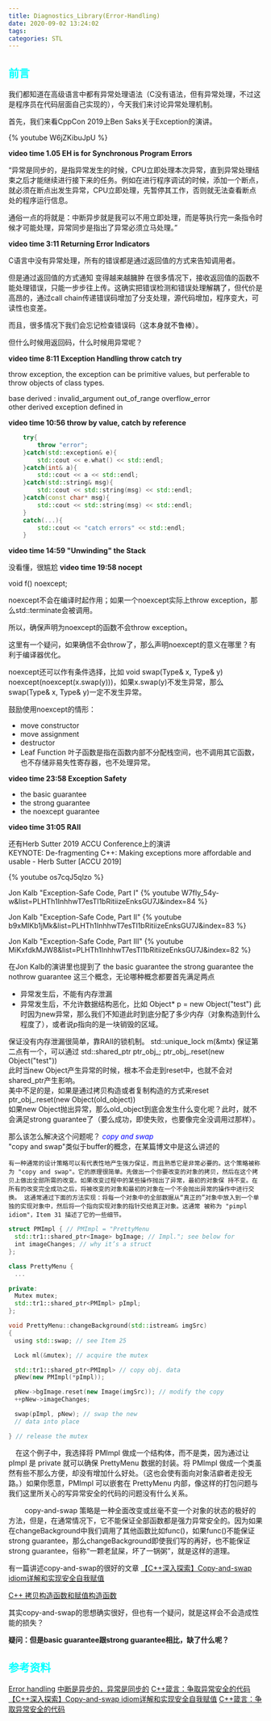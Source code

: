 ```yaml
---
title: Diagnostics_Library(Error-Handling)
date: 2020-09-02 13:24:02
tags:
categories: STL
---
```

## __<font color=0xFFFFFF>前言</font>__

我们都知道在高级语言中都有异常处理语法（C没有语法，但有异常处理，不过这是程序员在代码层面自己实现的），今天我们来讨论异常处理机制。  

首先，我们来看CppCon 2019上Ben Saks关于Exception的演讲。

{% youtube W6jZKibuJpU %}

<!--more-->
__video time 1.05 EH is for Synchronous Program Errors__

“异常是同步的，是指异常发生的时候，CPU立即处理本次异常，直到异常处理结束之后才能继续进行接下来的任务。例如在进行程序调试的时候，添加一个断点，就必须在断点出发生异常，CPU立即处理，先暂停其工作，否则就无法查看断点处的程序运行信息。

通俗一点的将就是：中断异步就是我可以不用立即处理，而是等执行完一条指令时候才可能处理，异常同步是指出了异常必须立马处理。”

__video time 3:11 Returning Error Indicators__

C语言中没有异常处理，所有的错误都是通过返回值的方式来告知调用者。

但是通过返回值的方式通知 变得越来越臃肿  在很多情况下，接收返回值的函数不能处理错误，只能一步步往上传。这确实把错误检测和错误处理解耦了，但代价是高昂的，通过call chain传递错误码增加了分支处理，源代码增加，程序变大，可读性也变差。 

而且，很多情况下我们会忘记检查错误码（这本身就不鲁棒）。

但什么时候用返回码，什么时候用异常呢？  

__video time 8:11 Exception Handling throw catch try__  

throw exception, the exception can be primitive values, but perferable to throw objects of class types.  

base <exception>
derived <stdexcept>  : invalid_argument out_of_range overflow_error  
other derived exception defined in <new> <typeinfo>

__video time 10:56 throw by value, catch by reference__  

```C++
    try{
        throw "error";
    }catch(std::exception& e){
        std::cout << e.what() << std::endl;
    }catch(int& a){
        std::cout << a << std::endl;
    }catch(std::string& msg){
        std::cout << std::string(msg) << std::endl;
    }catch(const char* msg){
        std::cout << std::string(msg) << std::endl;
    }
    catch(...){
        std::cout << "catch errors" << std::endl;
    }
```
__video time 14:59 "Unwinding" the Stack__  

没看懂，很尴尬
__video time 19:58 nocept__  

void f() noexcept;

noexcept不会在编译时起作用；如果一个noexcept实际上throw exception，那么std::terminate会被调用。  

所以，确保声明为noexcept的函数不会throw exception。  

这里有一个疑问，如果确信不会throw了，那么声明noexcept的意义在哪里？有利于编译器优化。

noexcept还可以作有条件选择，比如 void swap(Type& x, Type& y) noexcept(noexcept(x.swap(y)))，如果x.swap(y)不发生异常，那么swap(Type& x, Type& y)一定不发生异常。  

鼓励使用noexcept的情形：
* move constructor
* move assignment
* destructor
* Leaf Function 叶子函数是指在函数内部不分配栈空间，也不调用其它函数，也不存储非易失性寄存器，也不处理异常。  


__video time 23:58 Exception Safety__  

* the basic guarantee
* the strong guarantee
* the noexcept guarantee  

__video time 31:05 RAII__


还有Herb Sutter 2019 ACCU Conference上的演讲   
 KEYNOTE: De-fragmenting C++: Making exceptions more affordable and usable - Herb Sutter [ACCU 2019]

{% youtube os7cqJ5qlzo %}

Jon Kalb "Exception-Safe Code, Part I"
{% youtube W7fIy_54y-w&list=PLHTh1InhhwT7esTl1bRitiizeEnksGU7J&index=84 %}


Jon Kalb "Exception-Safe Code, Part II"
{% youtube b9xMIKb1jMk&list=PLHTh1InhhwT7esTl1bRitiizeEnksGU7J&index=83 %}

Jon Kalb "Exception-Safe Code, Part III"
{% youtube MiKxfdkMJW8&list=PLHTh1InhhwT7esTl1bRitiizeEnksGU7J&index=82 %}

在Jon Kalb的演讲里也提到了 the basic guarantee the strong guarantee the nothrow guarantee 这三个概念，无论哪种概念都要首先满足两点  
* 异常发生后，不能有内存泄漏
* 异常发生后，不允许数据结构恶化，比如 Object* p = new Object("test") 此时因为new异常，那么我们不知道此时到底分配了多少内存（对象构造到什么程度了），或者说p指向的是一块销毁的区域。

保证没有内存泄漏很简单，靠RAII的锁机制。  std::unique_lock m(&mtx)
保证第二点有一个，可以通过
std::shared_ptr<Object> ptr_obj_;
ptr_obj_.reset(new Object("test"))  
此时当new Object产生异常的时候，根本不会走到reset中，也就不会对shared_ptr产生影响。  
美中不足的是，如果是通过拷贝构造或者复制构造的方式来reset  
ptr_obj_.reset(new Object(old_object))  
如果new Object抛出异常，那么old_object到底会发生什么变化呢？此时，就不会满足strong guarantee了（要么成功，即使失败，也要像完全没调用过那样）。

那么该怎么解决这个问题呢？ _<font color=blue>copy and swap</font>_  
"copy and swap"类似于buffer的概念，在某篇博文中是这么讲述的
```
有一种通常的设计策略可以有代表性地产生强力保证，而且熟悉它是非常必要的。这个策略被称为 "copy and swap"。它的原理很简单。先做出一个你要改变的对象的拷贝，然后在这个拷贝上做出全部所需的改变。如果改变过程中的某些操作抛出了异常，最初的对象保 持不变。在所有的改变完全成功之后，将被改变的对象和最初的对象在一个不会抛出异常的操作中进行交换。 这通常通过下面的方法实现：将每一个对象中的全部数据从“真正的”对象中放入到一个单独的实现对象中，然后将一个指向实现对象的指针交给真正对象。这通常 被称为 "pimpl idiom"，Item 31 描述了它的一些细节。
```

```C++
struct PMImpl { // PMImpl = "PrettyMenu
　std::tr1::shared_ptr<Image> bgImage; // Impl."; see below for
　int imageChanges; // why it’s a struct
};

class PrettyMenu {
　...

private:
　Mutex mutex;
　std::tr1::shared_ptr<PMImpl> pImpl;
};

void PrettyMenu::changeBackground(std::istream& imgSrc)
{
　using std::swap; // see Item 25

　Lock ml(&mutex); // acquire the mutex

　std::tr1::shared_ptr<PMImpl> // copy obj. data
　pNew(new PMImpl(*pImpl));

　pNew->bgImage.reset(new Image(imgSrc)); // modify the copy
　++pNew->imageChanges;

　swap(pImpl, pNew); // swap the new
　// data into place

} // release the mutex
```

 　在这个例子中，我选择将 PMImpl 做成一个结构体，而不是类，因为通过让 pImpl 是 private 就可以确保 PrettyMenu 数据的封装。将 PMImpl 做成一个类虽然有些不那么方便，却没有增加什么好处。（这也会使有面向对象洁癖者走投无路。）如果你愿意，PMImpl 可以嵌套在 PrettyMenu 内部，像这样的打包问题与我们这里所关心的写异常安全的代码的问题没有什么关系。

　　 copy-and-swap 策略是一种全面改变或丝毫不变一个对象的状态的极好的方法，但是，在通常情况下，它不能保证全部函数都是强力异常安全的。因为如果在changeBackground中我们调用了其他函数比如func()，如果func()不能保证strong guarantee，那么changeBackground即使我们写的再好，也不能保证strong guarantee，俗称“一颗老鼠屎，坏了一锅粥”，就是这样的道理。

有一篇讲述copy-and-swap的很好的文章 [【C++深入探索】Copy-and-swap idiom详解和实现安全自我赋值](https://blog.csdn.net/xiajun07061225/article/details/7926722)

[C++ 拷贝构造函数和赋值构造函数](https://blog.csdn.net/qq_36553031/article/details/89057433)

其实copy-and-swap的思想确实很好，但也有一个疑问，就是这样会不会造成性能的损失？


__疑问：但是basic guarantee跟strong guarantee相比，缺了什么呢？__

## __<font color=0xFFFFFF>参考资料</font>__
[Error handling](https://en.cppreference.com/w/cpp/error)
[中断是异步的，异常是同步的](https://blog.csdn.net/weixin_37817539/article/details/102421184)
[C++箴言：争取异常安全的代码](https://blog.csdn.net/weixin_34082789/article/details/85429805)
[【C++深入探索】Copy-and-swap idiom详解和实现安全自我赋值](https://blog.csdn.net/xiajun07061225/article/details/7926722)
[C++箴言：争取异常安全的代码](https://blog.csdn.net/weixin_34082789/article/details/85429805)